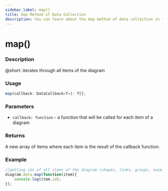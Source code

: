 ```yaml
---
sidebar_label: map()
title: map Method of Data Collection
description: You can learn about the map method of data collection in the documentation of the DHTMLX JavaScript Diagram library. Browse developer guides and API reference, try out code examples and live demos, and download a free 30-day evaluation version of DHTMLX Diagram.
---
```


# map()

### Description

@short: iterates through all items of the diagram

### Usage

~~~js
map(callback: DataCallback<T>): T[];
~~~

### Parameters

- `callback: function` - a function that will be called for each item of a diagram

### Returns

A new array of items where each item is the result of the callback function.

### Example

~~~js
//getting ids of all items of the diagram (shapes, links, groups, swimlanes)
diagram.data.map(function(item){
    console.log(item.id);
});
~~~
